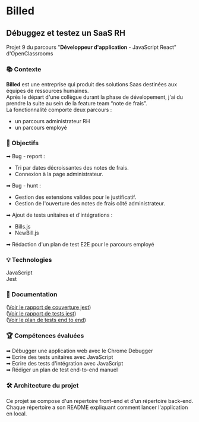 # Billed

## Débuggez et testez un SaaS RH

Projet 9 du parcours "**Développeur d'application** - JavaScript React" d'OpenClassrooms

### 📚 Contexte

**Billed** est une entreprise qui produit des solutions Saas destinées aux équipes de ressources humaines. <br>
Après le départ d'une collègue durant la phase de dévelopement, j'ai du prendre la suite au sein de la feature team “note de frais”. <br>
La fonctionnalité comporte deux parcours : <br>

- un parcours administrateur RH <br>
- un parcours employé

### 🎯 Objectifs

➡ Bug - report :

<ul>
    <li>Tri par dates décroissantes des notes de frais.</li>
    <li>Connexion à la page administrateur.</li>
</ul>
➡ Bug - hunt :
<ul>
    <li>Gestion des extensions valides pour le justificatif.</li>
    <li>Gestion de l'ouverture des notes de frais côté administrateur.</li>
</ul>
➡ Ajout de tests unitaires et d'intégrations :
<ul>
    <li>Bills.js</li>
    <li>NewBill.js</li>
</ul>
➡ Rédaction d'un plan de test E2E pour le parcours employé

### 💡 Technologies

JavaScript <br>
Jest

### 📄 Documentation

([Voir le rapport de couverture jest](Ressources/jest-cover-report.png)) <br>
([Voir le rapport de tests jest](Ressources/jest-test-report.png))<br>
([Voir le plan de tests end to end](Ressources/plan-de-test-e2e-employee.pdf))

### 🏆 Compétences évaluées

➡ Débugger une application web avec le Chrome Debugger <br>
➡ Ecrire des tests unitaires avec JavaScript <br>
➡ Ecrire des tests d'intégration avec JavaScript <br>
➡ Rédiger un plan de test end-to-end manuel <br>

### 🛠 Architecture du projet

Ce projet se compose d'un repertoire front-end et d'un répertoire back-end.
Chaque répertoire a son README expliquant comment lancer l'application en local.
